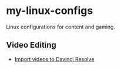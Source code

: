 # my-linux-configs
Linux configurations for content and gaming.

## Video Editing
  - [Import videos to Davinci Resolve](video-editing/davinci-resolve-import.md)
